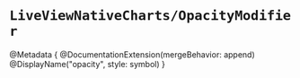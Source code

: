 # ``LiveViewNativeCharts/OpacityModifier``

@Metadata {
    @DocumentationExtension(mergeBehavior: append)
    @DisplayName("opacity", style: symbol)
}
